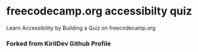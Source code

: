 # freecodecamp.org accessibilty quiz
Learn Accessibility by Building a Quiz on freecodecamp.org
### Forked from KirilDev Github Profile
